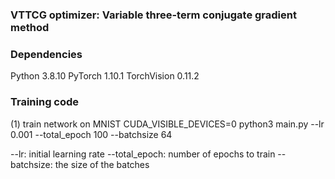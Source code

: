 ### VTTCG optimizer: Variable three-term conjugate gradient method


### Dependencies
Python 3.8.10
PyTorch 1.10.1
TorchVision 0.11.2


### Training code

(1) train network on MNIST
CUDA_VISIBLE_DEVICES=0 python3 main.py --lr 0.001 --total_epoch 100 --batchsize 64

--lr: initial learning rate
--total_epoch: number of epochs to train
--batchsize: the size of the batches